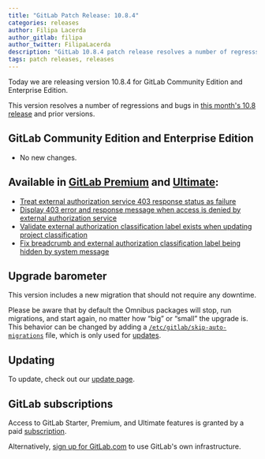 ```yaml
---
title: "GitLab Patch Release: 10.8.4"
categories: releases
author: Filipa Lacerda
author_gitlab: filipa
author_twitter: FilipaLacerda
description: "GitLab 10.8.4 patch release resolves a number of regresssions and bugs in 10.8 release."
tags: patch releases, releases
---
```


Today we are releasing version 10.8.4 for GitLab Community Edition and Enterprise Edition.

This version resolves a number of regressions and bugs in
[this month's 10.8 release](/blog/2018/05/22/gitlab-10-8-released/) and
prior versions.

## GitLab Community Edition and Enterprise Edition
- No new changes.

## Available in [GitLab Premium](/pricing/premium/) and [Ultimate](/pricing/ultimate/):

- [Treat external authorization service 403 response status as failure](https://gitlab.com/gitlab-org/gitlab-ee/merge_requests/5909)
- [Display 403 error and response message when access is denied by external authorization service](https://gitlab.com/gitlab-org/gitlab-ee/merge_requests/5964)
- [Validate external authorization classification label exists when updating project classification](https://gitlab.com/gitlab-org/gitlab-ee/merge_requests/5976)
- [Fix breadcrumb and external authorization classification label being hidden by system message](https://gitlab.com/gitlab-org/gitlab-ee/merge_requests/5997)

## Upgrade barometer

This version includes a new migration that should not require any downtime.

Please be aware that by default the Omnibus packages will stop, run migrations,
and start again, no matter how “big” or “small” the upgrade is. This behavior
can be changed by adding a [`/etc/gitlab/skip-auto-migrations`](http://docs.gitlab.com/omnibus/update/README.html) file,
which is only used for [updates](https://docs.gitlab.com/omnibus/update/README.html).

## Updating

To update, check out our [update page](/update/).

## GitLab subscriptions

Access to GitLab Starter, Premium, and Ultimate features is granted by a paid [subscription](/pricing/).

Alternatively, [sign up for GitLab.com](https://gitlab.com/users/sign_in)
to use GitLab's own infrastructure.
